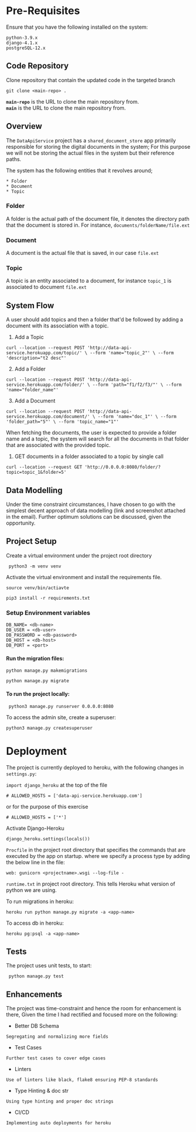 # Pre-Requisites
Ensure that you have the following installed on the system:
```
python-3.9.x
django-4.1.x
postgreSQL-12.x
```

## Code Repository
Clone repository that contain the updated code in the targeted branch
```
git clone <main-repo> .
```

**`main-repo`** is the URL to clone the main repository from.  
**`main`** is the URL to clone the main repository from.

## Overview

The `DataApiService` project has a `shared_document_store` app primarily 
responsible for storing the digital documents in the system; For this purpose
we will not be storing the actual files in the system but their reference paths.

The system has the following entities that it revolves around;
```
* Folder
* Document
* Topic
```

### Folder

A folder is the actual path of the document file, it denotes the directory path
that the document is stored in. For instance, ``documents/folderName/file.ext``

### Document

A document is the actual file that is saved, in our case ``file.ext``

### Topic

A topic is an entity associated to a document, for instance ``topic_1`` is
associated to document ``file.ext``

## System Flow

A user should add topics and then a folder that'd be followed by adding a
document with its association with a topic.

1. Add a Topic

`curl --location --request POST 'http://data-api-service.herokuapp.com/topic/' \
--form 'name="topic_2"' \
--form 'description="t2 desc"'`
 
2. Add a Folder

`curl --location --request POST 'http://data-api-service.herokuapp.com/folder/' \
--form 'path="f1/f2/f3/"' \
--form 'name="folder_name"'`

3. Add a Document

`curl --location --request POST 'http://data-api-service.herokuapp.com/document/' \
--form 'name="doc_1"' \
--form 'folder_path="5"' \
--form 'topic_name="1"'`

When fetching the documents, the user is expected to provide a folder name and
a topic, the system will search for all the documents in that folder that are
associated with the provided topic.

1. GET documents in a folder associated to a topic by single call

`curl --location --request GET 'http://0.0.0.0:8080/folder/?topic=topic_1&folder=5'`

## Data Modelling

Under the time constraint circumstances, I have chosen to go with the simplest
decent approach of data modelling (link and screenshot attached in the email). 
Further optimum solutions can be discussed, given the opportunity.

## Project Setup

Create a virtual environment under the project root directory

``` python3 -m venv venv```

Activate the virtual environment and install the requirements file.

``` source venv/bin/actiavte ```

``` pip3 install -r requirements.txt ```

### Setup Environment variables

```
DB_NAME= <db-name>
DB_USER = <db-user>
DB_PASSWORD = <db-password>
DB_HOST = <db-host>
DB_PORT = <port>
```

#### Run the migration files:

``` python manage.py makemigrations ```

``` python manage.py migrate ```

#### To run the project locally:

``` python3 manage.py runserver 0.0.0.0:8080```

To access the admin site, create a superuser:

``` python3 manage.py createsuperuser ```

# Deployment

The project is currently deployed to heroku, with the following changes in
`settings.py`:

``` import django_heroku ``` at the top of the file

``` # ALLOWED_HOSTS = ['data-api-service.herokuapp.com'] ```

or for the purpose of this exercise

``` # ALLOWED_HOSTS = ['*'] ```

Activate Django-Heroku

``` django_heroku.settings(locals()) ```

`Procfile` in the project root directory that specifies the commands that 
are executed by the app on startup. where we specify a process type by 
adding the below line in the file:

``` web: gunicorn <projectname>.wsgi --log-file - ```

`runtime.txt` in project root directory. This tells Heroku what version of 
python we are using.

To run migrations in heroku:

``` heroku run python manage.py migrate -a <app-name> ```

To access db in heroku:

``` heroku pg:psql -a <app-name> ```

## Tests

The project uses unit tests, to start:

`` python manage.py test``

## Enhancements

The project was time-constraint and hence the room for enhancement is
there, Given the time I had rectified and focused more on the following:

* Better DB Schema

``` Segregating and normalizing more fields ```
* Test Cases

``` Further test cases to cover edge cases ```

* Linters

``` Use of linters like black, flake8 ensuring PEP-8 standards ```

* Type Hinting & doc str

``` Using type hinting and proper doc strings ```

* CI/CD

``` Implementing auto deployments for heroku ```